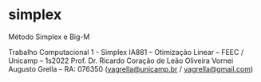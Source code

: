 # simplex
Método Simplex e Big-M

Trabalho Computacional 1 - Simplex
IA881 – Otimização Linear – FEEC / Unicamp – 1s2022
Prof. Dr. Ricardo Coração de Leão Oliveira
Vornei Augusto Grella – RA: 076350
(vagrella@unicamp.br / vagrella@gmail.com)
